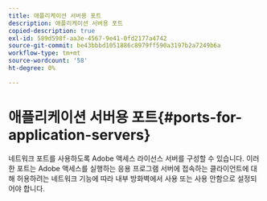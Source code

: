 ```yaml
---
title: 애플리케이션 서버용 포트
description: 애플리케이션 서버용 포트
copied-description: true
exl-id: 589d598f-aa3e-4567-9e41-0fd2177a4742
source-git-commit: be43bbbd1051886c8979ff590a3197b2a7249b6a
workflow-type: tm+mt
source-wordcount: '58'
ht-degree: 0%

---
```


# 애플리케이션 서버용 포트{#ports-for-application-servers}

네트워크 포트를 사용하도록 Adobe 액세스 라이선스 서버를 구성할 수 있습니다. 이러한 포트는 Adobe 액세스를 실행하는 응용 프로그램 서버에 접속하는 클라이언트에 대해 허용하려는 네트워크 기능에 따라 내부 방화벽에서 사용 또는 사용 안함으로 설정되어야 합니다.
